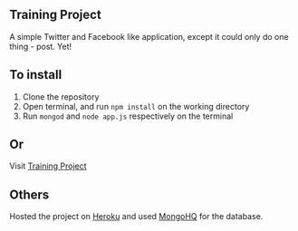 ## Training Project

A simple Twitter and Facebook like application, except it could only do
one thing - post. Yet!

## To install

1. Clone the repository
2. Open terminal, and run `npm install` on the working directory
3. Run `mongod` and `node app.js` respectively on the terminal

## Or

Visit [Training Project](http://what-s-on-your-mind.herokuapp.com)

## Others

Hosted the project on [Heroku](https://www.heroku.com) and used
[MongoHQ](http://www.mongohq.com/home) for the database.
